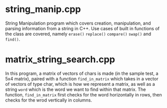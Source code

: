 # string_manip.cpp
String Manipulation program which covers creation, manipulation, and parsing information from a string in C++. Use cases of built in functions of the <string> class are covered, namely `erase()` `replace()` `compare()` `swap()` and `find()`.

# matrix_string_search.cpp
In this program, a matrix of vectors of chars is made (in the sample test, a 5x4 matrix), paired with a function `find_in_matrix` which takes in a vector of vectors of type char, which is how we represent a matrix, as well as a string `word` which is the word we want to find within that matrix. The function, `find_in_matrix` first checks for the word horizontally in rows, then checks for the wrod vertically in columns.
